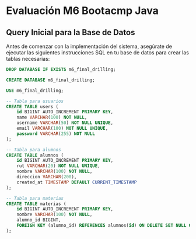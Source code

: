 # Evaluación M6 Bootacmp Java

## Query Inicial para la Base de Datos

Antes de comenzar con la implementación del sistema, asegúrate de ejecutar las siguientes instrucciones SQL en tu base de datos para crear las tablas necesarias:

```sql
DROP DATABASE IF EXISTS m6_final_drilling;

CREATE DATABASE m6_final_drilling;

USE m6_final_drilling;

-- Tabla para usuarios
CREATE TABLE users (
    id BIGINT AUTO_INCREMENT PRIMARY KEY,
    name VARCHAR(100) NOT NULL,
    username VARCHAR(50) NOT NULL UNIQUE,
    email VARCHAR(100) NOT NULL UNIQUE,
    password VARCHAR(255) NOT NULL
);

-- Tabla para alumnos
CREATE TABLE alumnos (
    id BIGINT AUTO_INCREMENT PRIMARY KEY,
    rut VARCHAR(20) NOT NULL UNIQUE,
    nombre VARCHAR(100) NOT NULL,
    direccion VARCHAR(200),
    created_at TIMESTAMP DEFAULT CURRENT_TIMESTAMP
);

-- Tabla para materias
CREATE TABLE materias (
    id BIGINT AUTO_INCREMENT PRIMARY KEY,
    nombre VARCHAR(100) NOT NULL,
    alumno_id BIGINT,
    FOREIGN KEY (alumno_id) REFERENCES alumnos(id) ON DELETE SET NULL ON UPDATE CASCADE
);
```


